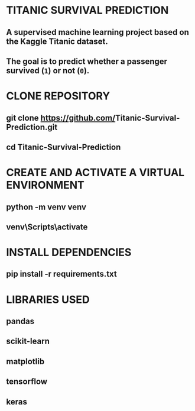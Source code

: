 # TITANIC SURVIVAL PREDICTION
## A supervised machine learning project based on the Kaggle Titanic dataset.  
## The goal is to predict whether a passenger survived (`1`) or not (`0`).


# CLONE REPOSITORY
## git clone https://github.com/<your-username>Titanic-Survival-Prediction.git
## cd Titanic-Survival-Prediction

# CREATE AND ACTIVATE A VIRTUAL ENVIRONMENT
## python -m venv venv
## venv\Scripts\activate

# INSTALL DEPENDENCIES
## pip install -r requirements.txt

# LIBRARIES USED
## pandas
## scikit-learn
## matplotlib
## tensorflow
## keras